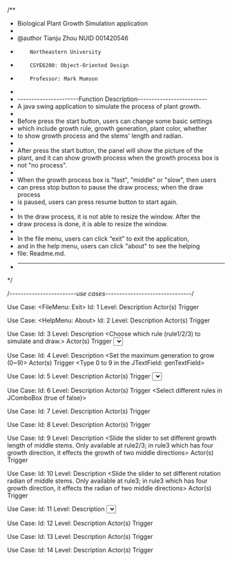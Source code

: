 /**
 * Biological Plant Growth Simulation application
 * 
 * @author Tianju Zhou NUID 001420546
 *         Northeastern University
 *         CSYE6200: Object-Oriented Design
 *         Professor: Mark Mumson
 *
 * ----------------------Function Description-------------------------
 * A java swing application to simulate the process of plant growth.
 * 
 * Before press the start button, users can change some basic settings
 * which include growth rule, growth generation, plant color, whether 
 * to show growth process and the stems' length and radian.
 * 
 * After press the start button, the panel will show the picture of the 
 * plant, and it can show growth process when the growth process box is 
 * not "no process".
 * 
 * When the growth process box is "fast", "middle" or "slow", then users  
 * can press stop button to pause the draw process; when the draw process
 * is paused, users can press resume button to start again.
 * 
 * In the draw process, it is not able to resize the window. After the 
 * draw process is done, it is able to resize the window.
 * 
 * In the file menu, users can click “exit” to exit the application,
 * and in the help menu, users can click "about" to see the helping
 * file: Readme.md.
 * -------------------------------------------------------------------
 */

/*------------------------use cases-------------------------------*/

Use Case: <FileMenu: Exit>
Id:  1
Level: <Medium>
Description <Exit the application>
Actor(s) <Users>
Trigger <Click file menu and click exit>



Use Case: <HelpMenu: About>
Id:  2
Level: <Medium>
Description <Show helping file: Readme.md>
Actor(s) <Users>
Trigger <Click help menu and click about>



Use Case: <ruleBox>
Id:  3
Level: <Medium>
Description <Choose which rule (rule1/2/3) to simulate and draw.>
Actor(s) <Users>
Trigger <Select different rules in JComboBox>



Use Case: <genTextFiled >
Id:  4
Level: <Medium>
Description <Set the maximum generation to grow (0~9)>
Actor(s) <Users>
Trigger <Type 0 to 9 in the JTextField: genTextField>



Use Case: <colorBox>
Id:  5
Level: <Medium>
Description <Choose which color to draw.>
Actor(s) <Users>
Trigger <Select different colors in JComboBox>



Use Case: <growthBox>
Id:  6
Level: <Medium>
Description <Choose whether or not to show growth process>
Actor(s) <Users>
Trigger <Select different rules in JComboBox (true of false)>



Use Case: <lengthSlider>
Id:  7
Level: <Medium>
Description <Slide the slider to set different growth length>
Actor(s)  <Users>
Trigger <Silde the lengthSlider>



Use Case: <radianSlider>
Id:  8
Level: <Medium>
Description <Slide the slider to set different rotation radian>
Actor(s) <Users>
Trigger <Silde the radianSlider>



Use Case: <midLengthSlider>
Id:  9
Level: <Medium>
Description <Slide the slider to set different growth length of middle stems. Only available at rule2/3; in rule3 which has four growth direction, it effects the growth of two middle directions>
Actor(s) <Users>
Trigger <Silde the midLengthSlider>



Use Case: <midRadianSlider>
Id:  10
Level: <Medium>
Description <Slide the slider to set different rotation radian of middle stems. Only available at rule3; in rule3 which has four growth direction, it effects the radian of two middle directions>
Actor(s) <Users>
Trigger <Silde the midRadianSlider>



Use Case: <randomBtn>
Id:  11
Level: <Medium>
Description <select the parameters randomly>
Actor(s) <Users>
Trigger <Press the random button>



Use Case: <startBtn>
Id:  12
Level: <Medium>
Description <Start the draw process>
Actor(s) <Users>
Trigger <Press the start button>



Use Case: <stoptBtn>
Id:  13
Level: <Medium>
Description <Pause the draw process>
Actor(s) <Users>
Trigger <Press the stop button>



Use Case: <resumeBtn>
Id:  14
Level: <Medium>
Description <Resume the paused draw process>
Actor(s) <Users>
Trigger <Press the resume button>
